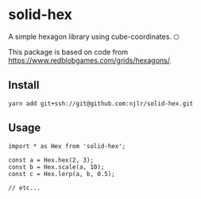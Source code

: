 # solid-hex

A simple hexagon library using cube-coordinates. ⬡

This package is based on code from https://www.redblobgames.com/grids/hexagons/. 


## Install

```bash=
yarn add git+ssh://git@github.com:njlr/solid-hex.git
```

## Usage

```javascript=
import * as Hex from 'solid-hex';

const a = Hex.hex(2, 3);
const b = Hex.scale(a, 10);
const c = Hex.lerp(a, b, 0.5);

// etc... 
```

